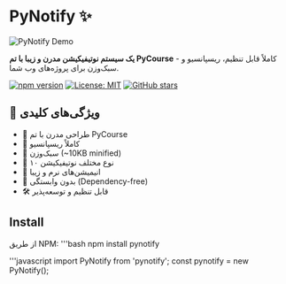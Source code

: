 # PyNotify ✨

![PyNotify Demo](https://raw.githubusercontent.com/meysamShabany/pynotify/main/demo/screenshot.png)

**یک سیستم نوتیفیکیشن مدرن و زیبا با تم PyCourse** - کاملاً قابل تنظیم، ریسپانسیو و سبک‌وزن برای پروژه‌های وب شما.

[![npm version](https://badge.fury.io/js/pynotify.svg)](https://badge.fury.io/js/pynotify)
[![License: MIT](https://img.shields.io/badge/License-MIT-blue.svg)](https://opensource.org/licenses/MIT)
[![GitHub stars](https://img.shields.io/github/stars/your-username/pynotify)](https://github.com/your-username/pynotify/stargazers)

## 🌟 ویژگی‌های کلیدی

- 🎨 طراحی مدرن با تم PyCourse
- 📱 کاملاً ریسپانسیو
- 🚀 سبک‌وزن (~10KB minified)
- 🔧 ۱۰ نوع مختلف نوتیفیکیشن
- 💫 انیمیشن‌های نرم و زیبا
- 🔌 بدون وابستگی (Dependency-free)
- 🛠️ قابل تنظیم و توسعه‌پذیر

## Install
از طریق NPM:
'''bash
npm install pynotify

'''javascript
import PyNotify from 'pynotify';
const pynotify = new PyNotify();

